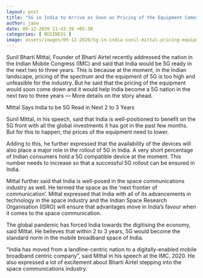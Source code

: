 ```yaml
---
layout: post
title: "5G in India to Arrive as Soon as Pricing of the Equipment Comes Down and Devices Start Becoming Available: Sunil Mittal"
author: jane 
date: 09-12-2020 11:43:39 +05:30 
categories: [ BUSINESS ] 
image: assets/images/09-12-2020/5g-in-india-sunil-mittal-pricing-equipment.png
---
```

Sunil Bharti Mittal, Founder of Bharti Airtel recently addressed the nation in the Indian Mobile Congress (IMC) and said that India would be 5G ready in the next two to three years. This is because at the moment, in the Indian landscape, pricing of the spectrum and the equipment of 5G is too high and unfeasible for the industry. But he said that the pricing of the equipment would soon come down and it would help India become a 5G nation in the next two to three years — More details on the story ahead.

Mittal Says India to be 5G Read in Next 2 to 3 Years

Sunil Mittal, in his speech, said that India is well-positioned to benefit on the 5G front with all the global investments it has got in the past few months. But for this to happen, the prices of the equipment need to lower.

Adding to this, he further expressed that the availability of the devices will also place a major role in the rollout of 5G in India. A very short percentage of Indian consumers hold a 5G compatible device at the moment. This number needs to increase so that a successful 5G rollout can be ensured in India.

Mittal further said that India is well-posed in the space communications industry as well. He termed the space as the ‘next frontier of communication’. Mittal expressed that India with all of its advancements in technology in the space industry and the Indian Space Research Organisation (ISRO) will ensure that advantages move in India’s favour when it comes to the space communication.

The global pandemic has forced India towards the digitising the economy, said Mittal. He believes that within 2 to 3 years, 5G would become the standard norm in the mobile broadband space of India.

“India has moved from a landline-centric nation to a digitally-enabled mobile broadband centric company”, said Mittal in his speech at the IMC, 2020. He also expressed a lot of excitement about Bharti Airtel stepping into the space communications industry.
